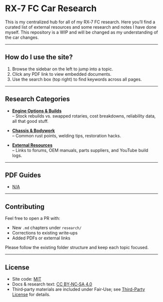 # RX‑7 FC Car Research

This is my centralized hub for all of my RX‑7 FC research. Here you’ll find a curated list of external resources and some research and notes I have done myself. This repository is a WIP and will be changed as my understanding of the car changes.

---

## How do I use the site?

1. Browse the sidebar on the left to jump into a topic.
2. Click any PDF link to view embedded documents.
3. Use the search box (top right) to find keywords across all pages.

---

## Research Categories

- **[Engine Options & Builds](research/engine.md)**  
  – Stock rebuilds vs. swapped rotaries, cost breakdowns, reliability data, all that good stuff.

- **[Chassis & Bodywork](research/body.md)**  
  – Common rust points, welding tips, restoration hacks.

- **[External Resources](research/resources.md)**  
  – Links to forums, OEM manuals, parts suppliers, and YouTube build logs.

---

## PDF Guides

- [N/A](assets/pdfs/na.pdf)

---

## Contributing

Feel free to open a PR with:

- New `.md` chapters under `research/`  
- Corrections to existing write‑ups  
- Added PDFs or external links

Please follow the existing folder structure and keep each topic focused.

---

## License
- Site code: [MIT](LICENSE.md#1-code--site-scaffolding)  
- Docs & research text: [CC BY‑NC‑SA 4.0](LICENSE.md#2-documentation--written-research)  
- Third‑party materials are included under Fair‑Use; see [Third-Party License](LICENSE.md#3-third-party-content--fair-use-disclaimer) for details.
